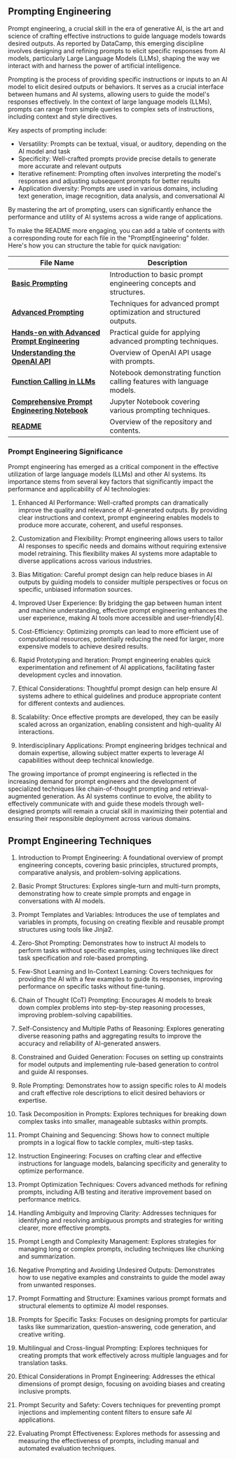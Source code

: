 ## Prompting Engineering

Prompt engineering, a crucial skill in the era of generative AI, is the art and science of crafting effective instructions to guide language models towards desired outputs. As reported by DataCamp, this emerging discipline involves designing and refining prompts to elicit specific responses from AI models, particularly Large Language Models (LLMs), shaping the way we interact with and harness the power of artificial intelligence.

Prompting is the process of providing specific instructions or inputs to an AI model to elicit desired outputs or behaviors. It serves as a crucial interface between humans and AI systems, allowing users to guide the model's responses effectively. In the context of large language models (LLMs), prompts can range from simple queries to complex sets of instructions, including context and style directives.

Key aspects of prompting include:

- Versatility: Prompts can be textual, visual, or auditory, depending on the AI model and task
- Specificity: Well-crafted prompts provide precise details to generate more accurate and relevant outputs
- Iterative refinement: Prompting often involves interpreting the model's responses and adjusting subsequent prompts for better results
- Application diversity: Prompts are used in various domains, including text generation, image recognition, data analysis, and conversational AI

By mastering the art of prompting, users can significantly enhance the performance and utility of AI systems across a wide range of applications.

To make the README more engaging, you can add a table of contents with a corresponding route for each file in the "PromptEngineering" folder. Here's how you can structure the table for quick navigation:

| File Name                                                                                                        | Description                                                            |
| ---------------------------------------------------------------------------------------------------------------- | ---------------------------------------------------------------------- |
| [**Basic Prompting**](./PromptEngineering/Basic_Prompting.md)                                                    | Introduction to basic prompt engineering concepts and structures.      |
| [**Advanced Prompting**](./PromptEngineering/Advanced_Prompting.md)                                              | Techniques for advanced prompt optimization and structured outputs.    |
| [**Hands-on with Advanced Prompt Engineering**](./PromptEngineering/hand_on_with_advanced_prompt_engineering.md) | Practical guide for applying advanced prompting techniques.            |
| [**Understanding the OpenAI API**](./PromptEngineering/Understanding_OpenAI_API.md)                              | Overview of OpenAI API usage with prompts.                             |
| [**Function Calling in LLMs**](./PromptEngineering/function_calling.ipynb)                                       | Notebook demonstrating function calling features with language models. |
| [**Comprehensive Prompt Engineering Notebook**](./PromptEngineering/prompt_engineering.ipynb)                    | Jupyter Notebook covering various prompting techniques.                |
| [**README**](./PromptEngineering/README.md)                                                                      | Overview of the repository and contents.                               |

### Prompt Engineering Significance

Prompt engineering has emerged as a critical component in the effective utilization of large language models (LLMs) and other AI systems. Its importance stems from several key factors that significantly impact the performance and applicability of AI technologies:

1. Enhanced AI Performance: Well-crafted prompts can dramatically improve the quality and relevance of AI-generated outputs. By providing clear instructions and context, prompt engineering enables models to produce more accurate, coherent, and useful responses.

2. Customization and Flexibility: Prompt engineering allows users to tailor AI responses to specific needs and domains without requiring extensive model retraining. This flexibility makes AI systems more adaptable to diverse applications across various industries.

3. Bias Mitigation: Careful prompt design can help reduce biases in AI outputs by guiding models to consider multiple perspectives or focus on specific, unbiased information sources.

4. Improved User Experience: By bridging the gap between human intent and machine understanding, effective prompt engineering enhances the user experience, making AI tools more accessible and user-friendly[4].

5. Cost-Efficiency: Optimizing prompts can lead to more efficient use of computational resources, potentially reducing the need for larger, more expensive models to achieve desired results.

6. Rapid Prototyping and Iteration: Prompt engineering enables quick experimentation and refinement of AI applications, facilitating faster development cycles and innovation.

7. Ethical Considerations: Thoughtful prompt design can help ensure AI systems adhere to ethical guidelines and produce appropriate content for different contexts and audiences.

8. Scalability: Once effective prompts are developed, they can be easily scaled across an organization, enabling consistent and high-quality AI interactions.

9. Interdisciplinary Applications: Prompt engineering bridges technical and domain expertise, allowing subject matter experts to leverage AI capabilities without deep technical knowledge.

The growing importance of prompt engineering is reflected in the increasing demand for prompt engineers and the development of specialized techniques like chain-of-thought prompting and retrieval-augmented generation. As AI systems continue to evolve, the ability to effectively communicate with and guide these models through well-designed prompts will remain a crucial skill in maximizing their potential and ensuring their responsible deployment across various domains.

## Prompt Engineering Techniques

1. Introduction to Prompt Engineering:
   A foundational overview of prompt engineering concepts, covering basic principles, structured prompts, comparative analysis, and problem-solving applications.

2. Basic Prompt Structures:
   Explores single-turn and multi-turn prompts, demonstrating how to create simple prompts and engage in conversations with AI models.

3. Prompt Templates and Variables:
   Introduces the use of templates and variables in prompts, focusing on creating flexible and reusable prompt structures using tools like Jinja2.

4. Zero-Shot Prompting:
   Demonstrates how to instruct AI models to perform tasks without specific examples, using techniques like direct task specification and role-based prompting.

5. Few-Shot Learning and In-Context Learning:
   Covers techniques for providing the AI with a few examples to guide its responses, improving performance on specific tasks without fine-tuning.

6. Chain of Thought (CoT) Prompting:
   Encourages AI models to break down complex problems into step-by-step reasoning processes, improving problem-solving capabilities.

7. Self-Consistency and Multiple Paths of Reasoning:
   Explores generating diverse reasoning paths and aggregating results to improve the accuracy and reliability of AI-generated answers.

8. Constrained and Guided Generation:
   Focuses on setting up constraints for model outputs and implementing rule-based generation to control and guide AI responses.

9. Role Prompting:
   Demonstrates how to assign specific roles to AI models and craft effective role descriptions to elicit desired behaviors or expertise.

10. Task Decomposition in Prompts:
    Explores techniques for breaking down complex tasks into smaller, manageable subtasks within prompts.

11. Prompt Chaining and Sequencing:
    Shows how to connect multiple prompts in a logical flow to tackle complex, multi-step tasks.

12. Instruction Engineering:
    Focuses on crafting clear and effective instructions for language models, balancing specificity and generality to optimize performance.

13. Prompt Optimization Techniques:
    Covers advanced methods for refining prompts, including A/B testing and iterative improvement based on performance metrics.

14. Handling Ambiguity and Improving Clarity:
    Addresses techniques for identifying and resolving ambiguous prompts and strategies for writing clearer, more effective prompts.

15. Prompt Length and Complexity Management:
    Explores strategies for managing long or complex prompts, including techniques like chunking and summarization.

16. Negative Prompting and Avoiding Undesired Outputs:
    Demonstrates how to use negative examples and constraints to guide the model away from unwanted responses.

17. Prompt Formatting and Structure:
    Examines various prompt formats and structural elements to optimize AI model responses.

18. Prompts for Specific Tasks:
    Focuses on designing prompts for particular tasks like summarization, question-answering, code generation, and creative writing.

19. Multilingual and Cross-lingual Prompting:
    Explores techniques for creating prompts that work effectively across multiple languages and for translation tasks.

20. Ethical Considerations in Prompt Engineering:
    Addresses the ethical dimensions of prompt design, focusing on avoiding biases and creating inclusive prompts.

21. Prompt Security and Safety:
    Covers techniques for preventing prompt injections and implementing content filters to ensure safe AI applications.

22. Evaluating Prompt Effectiveness:
    Explores methods for assessing and measuring the effectiveness of prompts, including manual and automated evaluation techniques.
